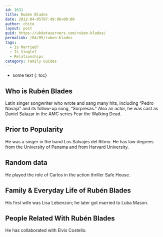 ```yaml
---
id: 1631
title: Rubén Blades
date: 2012-04-05T07:49:08+00:00
author: chito
layout: post
guid: https://ukdataservers.com/ruben-blades/
permalink: /04/05/ruben-blades
tags:
  - Is Married?
  - Is Single?
  - Relationships
category: Family Guides
---
```


* some text
{: toc}
          
          
## Who is  Rubén Blades
                  
                  
                  
Latin singer songwriter who wrote and sang many hits, including &#8220;Pedro Navaja&#8221; and its follow-up song, &#8220;Sorpresas.&#8221; Also an actor, he was cast as Daniel Salazar in the AMC series Fear the Walking Dead.
                  
                
                
                
## Prior to Popularity 
                  
                  
                  
He was a singer in the band Los Salvajes del Ritmo. He has law degrees from the University of Panama and from Harvard University.
                  
                
                
                
## Random data 
                  
                  
                  
He played the role of Carlos in the action thriller Safe House.
                  
                
                
                
## Family & Everyday Life of Rubén Blades
                  
                  
                  
His first wife was Lisa Lebenzon; he later got married to Luba Mason.
                  
                
                
                
## People Related With  Rubén Blades
                  
                  
                  
He has collaborated with Elvis Costello.
                  
                
              
            
          
          
          
    
    
  
